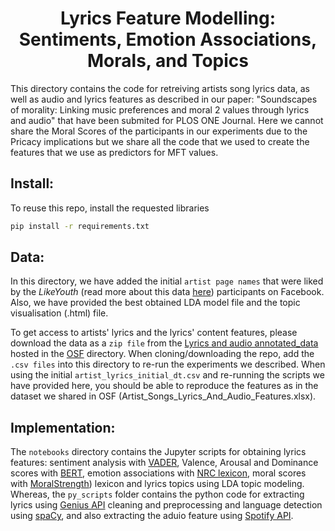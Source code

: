 <h1 align="center">Lyrics Feature Modelling: Sentiments, Emotion Associations, Morals, and Topics</h1>
<div align="center">
</div>

This directory contains the code for retreiving artists song lyrics data, as well as audio and lyrics features as described in our paper: "Soundscapes of morality: Linking music preferences and moral 2
values through lyrics and audio" that have been submited for PLOS ONE Journal.
Here we cannot share the Moral Scores of the participants in our experiments due to the Pricacy implications but we share all the code that we used to create the features that we use as predictors for MFT values.

## Install:

To reuse this repo, install the requested libraries  
```bash
pip install -r requirements.txt
```
## Data:
In this directory, we have added the initial `artist page names` that were liked by the _LikeYouth_ (read more about this data [here](https://www.isi.it/media/255)) participants on Facebook.  Also, we have provided the best obtained LDA model file and the topic visualisation (.html) file. 

To get access to artists' lyrics and the lyrics' content features, please download the data as a `zip file` from the [Lyrics and audio annotated_data](https://osf.io/9z4dg) hosted in the [OSF](https://osf.io/45njf/) directory. When cloning/downloading the repo, add the `.csv files` into this directory to re-run the experiments we described. When using the initial `artist_lyrics_initial_dt.csv` and re-running the scripts we have provided here, you should be able to reproduce the features as in the dataset we shared in OSF (Artist_Songs_Lyrics_And_Audio_Features.xlsx).

## Implementation:
The `notebooks` directory contains the Jupyter scripts for obtaining lyrics features: 
sentiment analysis with [VADER](https://github.com/cjhutto/vaderSentiment), Valence, Arousal and Dominance scores with [BERT](https://huggingface.co/), emotion associations with 
[NRC lexicon](https://saifmohammad.com/WebPages/AccessResource.htm), moral scores with [MoralStrength](\https://github.com/oaraque/moral-foundations)) lexicon and lyrics topics using LDA topic modeling.
Whereas, the `py_scripts` folder contains the python code for extracting lyrics using [Genius API](https://docs.genius.com/) cleaning and preprocessing and language detection using [spaCy](https://spacy.io/), and also extracting the aduio feature using [Spotify API](https://developer.spotify.com/).


<!-- ## Citation
```bibtex
@article{preniqi2022lyrics_and_morals,
    title={{Soundscapes of morality: Linking music preferences and moral 2
values through lyrics and audio}},
    author={Preniqi, Vjosa and Kalimeri, Kyriaki and Saitis, Charalampos},
    journal={Plos One Journal},
    year={2023}
}
```
 -->